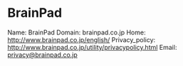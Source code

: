 
# BrainPad

Name: BrainPad
Domain: brainpad.co.jp
Home: http://www.brainpad.co.jp/english/
Privacy_policy: http://www.brainpad.co.jp/utility/privacypolicy.html
Email: privacy@brainpad.co.jp
